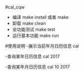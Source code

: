 #cal_cqw


- 编译
make install 或者 make
- 卸载
make clean
- 全功能测试
make test
- 运行基本功能
make run


#使用说明
-展示当前年月日历信息
cal

-查询某年日历信息
cal 2017

-查询某年月日历信息
cal 10 2017